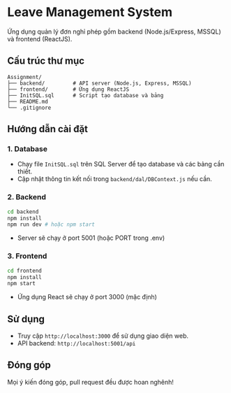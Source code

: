 # Leave Management System

Ứng dụng quản lý đơn nghỉ phép gồm backend (Node.js/Express, MSSQL) và frontend (ReactJS).

## Cấu trúc thư mục

```
Assignment/
├── backend/         # API server (Node.js, Express, MSSQL)
├── frontend/        # Ứng dụng ReactJS
├── InitSQL.sql      # Script tạo database và bảng
├── README.md
└── .gitignore
```

## Hướng dẫn cài đặt

### 1. Database
- Chạy file `InitSQL.sql` trên SQL Server để tạo database và các bảng cần thiết.
- Cập nhật thông tin kết nối trong `backend/dal/DBContext.js` nếu cần.

### 2. Backend
```bash
cd backend
npm install
npm run dev # hoặc npm start
```
- Server sẽ chạy ở port 5001 (hoặc PORT trong .env)

### 3. Frontend
```bash
cd frontend
npm install
npm start
```
- Ứng dụng React sẽ chạy ở port 3000 (mặc định)

## Sử dụng
- Truy cập `http://localhost:3000` để sử dụng giao diện web.
- API backend: `http://localhost:5001/api`

## Đóng góp
Mọi ý kiến đóng góp, pull request đều được hoan nghênh!